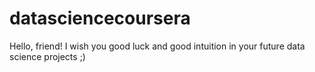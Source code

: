 datasciencecoursera
===================

Hello, friend! I wish you good luck and good intuition in your future data science projects ;)
